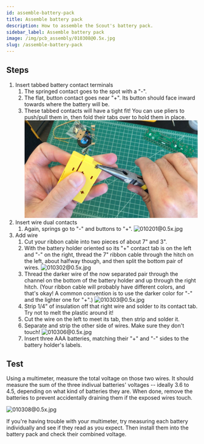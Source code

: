 ```yaml
---
id: assemble-battery-pack
title: Assemble battery pack
description: How to assemble the Scout's battery pack.
sidebar_label: Assemble battery pack
image: /img/pcb_assembly/010308@0.5x.jpg
slug: /assemble-battery-pack
---
```


## Steps

1. Insert tabbed battery contact terminals
   1. The springed contact goes to the spot with a "-".
   2. The flat, button contact goes near "+". Its button should face inward towards where the battery will be.
   3. These tabbed contacts will have a tight fit! You can use pliers to push/pull them in, then fold their tabs over to hold them in place.
     ![battery_tabs](/img/pcb_assembly/battery_tabs.jpg)
2. Insert wire dual contacts
   1. Again, springs go to "-" and buttons to "+".
      ![010201@0.5x.jpg](/img/pcb_assembly/010201@0.5x.jpg)
3. Add wire
   1. Cut your ribbon cable into two pieces of about 7" and 3".
   2. With the battery holder oriented so its "+" contact tab is on the left and "-" on the right, thread the 7" ribbon cable through the hitch on the left, about halfway though, and then split the bottom pair of wires.
      ![010302@0.5x.jpg](/img/pcb_assembly/010302@0.5x.jpg)
   3. Thread the darker wire of the now separated pair through the channel on the bottom of the battery holder and up through the right hitch. (Your ribbon cable will probably have different colors, and that's okay! A common convention is to use the darker color for "-" and the lighter one for "+".)
      ![010303@0.5x.jpg](/img/pcb_assembly/010303@0.5x.jpg)
   4. Strip 1/4" of insulation off that right wire and solder to its contact tab. Try not to melt the plastic around it!
   5. Cut the wire on the left to meet its tab, then strip and solder it.
   6. Separate and strip the other side of wires. Make sure they don't touch!
      ![010306@0.5x.jpg](/img/pcb_assembly/010306@0.5x.jpg)
   7. Insert three AAA batteries, matching their "+" and "-" sides to the battery holder's labels.

## Test

Using a multimeter, measure the total voltage on those two wires. It should measure the sum of the three indivual batteries' voltages -- ideally 3.6 to 4.5, depending on what kind of batteries they are. When done, remove the batteries to prevent accidentally draining them if the exposed wires touch.

![010308@0.5x.jpg](/img/pcb_assembly/010308@0.5x.jpg)

If you're having trouble with your multimeter, try measuring each battery individually and see if they read as you expect. Then install them into the battery pack and check their combined voltage.
